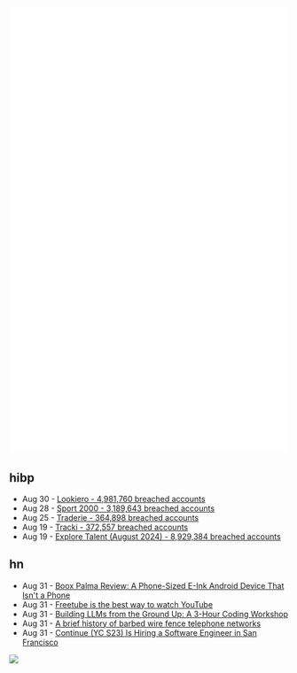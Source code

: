 ![Metrics](https://raw.githubusercontent.com/phixion/phixion/master/metrics.svg)

## hibp

<!--
for https://github.com/phixion/phixion/blob/main/.github/workflows/feeds.yml
-->
<!--START_SECTION:haveibeenpwnd-->
- Aug 30 - [Lookiero - 4,981,760 breached accounts](https://haveibeenpwned.com/PwnedWebsites#Lookiero)
- Aug 28 - [Sport 2000 - 3,189,643 breached accounts](https://haveibeenpwned.com/PwnedWebsites#Sport2000)
- Aug 25 - [Traderie - 364,898 breached accounts](https://haveibeenpwned.com/PwnedWebsites#Traderie)
- Aug 19 - [Tracki - 372,557 breached accounts](https://haveibeenpwned.com/PwnedWebsites#Tracki)
- Aug 19 - [Explore Talent (August 2024) - 8,929,384 breached accounts](https://haveibeenpwned.com/PwnedWebsites#ExploreTalentAug2024)
<!--END_SECTION:haveibeenpwnd-->

## hn

<!--
for https://github.com/phixion/phixion/blob/main/.github/workflows/feeds.yml
-->
<!--START_SECTION:hn-->
- Aug 31 - [Boox Palma Review: A Phone-Sized E-Ink Android Device That Isn't a Phone](https://ewritable.com/ereaders/boox-palma/review/)
- Aug 31 - [Freetube is the best way to watch YouTube](https://www.popsci.com/diy/youtube-alternative-freetube/)
- Aug 31 - [Building LLMs from the Ground Up: A 3-Hour Coding Workshop](https://magazine.sebastianraschka.com/p/building-llms-from-the-ground-up)
- Aug 31 - [A brief history of barbed wire fence telephone networks](https://loriemerson.net/2024/08/31/a-brief-history-of-barbed-wire-fence-telephone-networks/)
- Aug 31 - [Continue (YC S23) Is Hiring a Software Engineer in San Francisco](https://www.ycombinator.com/companies/continue/jobs/smcxRnM-software-engineer)
<!--END_SECTION:hn-->

<!--
for https://yhype.me
-->
![](https://hit.yhype.me/github/profile?user_id=13013670)
